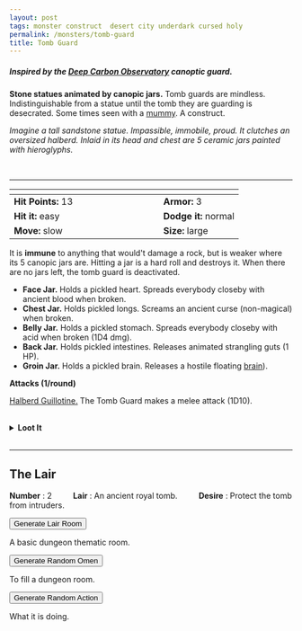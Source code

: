 ```yaml
---
layout: post
tags: monster construct  desert city underdark cursed holy
permalink: /monsters/tomb-guard
title: Tomb Guard
---
```


##### Inspired by the [Deep Carbon Observatory](https://www.drivethrurpg.com/en/product/312481/deep-carbon-observatory-remastered) canoptic guard.

**Stone statues animated by canopic jars.** Tomb guards are mindless. Indistinguishable from a statue until the tomb they are guarding is desecrated. Some times seen with a [mummy](/monsters/mummy). A construct.

_Imagine a tall sandstone statue. Impassible, immobile, proud. It clutches an oversized halberd. Inlaid in its head and chest are 5 ceramic jars painted with hieroglyphs._

<br>

---

|  <span style="display: inline-block; width:250px"></span>  |  |
| -------- | --------|
| **Hit Points:** 13 | **Armor:** 3 |
| **Hit it:** easy  | **Dodge it:** normal  |
| **Move:** slow     |  **Size:** large | 

It is **immune** to anything that would't damage a rock, but is weaker where its 5 canopic jars are. Hitting a jar is a hard roll and destroys it. When there are no jars left, the tomb guard is deactivated.

- **Face Jar.** Holds a pickled heart. Spreads everybody closeby with ancient blood when broken.
- **Chest Jar.** Holds pickled longs. Screams an ancient curse (non-magical) when broken.
- **Belly Jar.** Holds a pickled stomach. Spreads everybody closeby with acid when broken (1D4 dmg).
- **Back Jar.** Holds pickled intestines. Releases animated strangling guts (1 HP).
- **Groin Jar.** Holds a pickled brain. Releases a hostile floating [brain](/monsters/pickled-brain)).

**Attacks (1/round)**

<ins>Halberd Guillotine.</ins> The Tomb Guard makes a melee attack (1D10).

<br>
<details markdown="1">
<summary style="font-weight: bold;">Loot It</summary>
Tomb guards hold nothing except the content of their canopic jars and their oversized halberd. Hitting target with an oversized weapon is harder unless the wearer has exceptional strength (10).

</details>

<br>

---

## The Lair

**Number** : 2 <span style="display: inline-block; width:30px"></span>
**Lair** : An ancient royal tomb. <span style="display: inline-block; width:30px"></span>
**Desire** : Protect the tomb from intruders.

<button id="room-btn">Generate Lair Room</button>
<p id="RoomResult">A basic dungeon thematic room.</p>

<button id="generate-btn">Generate Random Omen</button>
<p id="RoamResult">To fill a dungeon room.</p>

<button onclick="generateMood()">Generate Random Action</button>
<p id="MoodResult">What it is doing.</p>
<script src="/scripts/generateMood.js"></script>

<br>

 <script src="https://code.jquery.com/jquery-3.6.0.min.js"></script>
<script>
      $(document).ready(function() {
        function generateResult(buttonId, resultId, columnRangeStart, columnRangeEnd) {
          $(buttonId).click(function() {
            var searchValue = "0034"; // Change this to the actual value you need

            $.get("/CSV/Monster - Index.csv", function(data) {
              var rows = data.split("\n").slice(1);
              var matchingRows = rows.filter(function(row) {
                var columns = row.split(",");
                return columns[0] === searchValue;
              });

              var selectedRow = matchingRows[Math.floor(Math.random() * matchingRows.length)];
              var selectedCell = selectedRow.split(",")[Math.floor(Math.random() * (columnRangeEnd - columnRangeStart + 1)) + columnRangeStart];

              $(resultId).html(selectedCell); // Use .html() to insert HTML content
            });
          });
        }

        generateResult("#room-btn", "#RoomResult", 38, 43);
        generateResult("#generate-btn", "#RoamResult", 3, 8);
      });
    </script>
